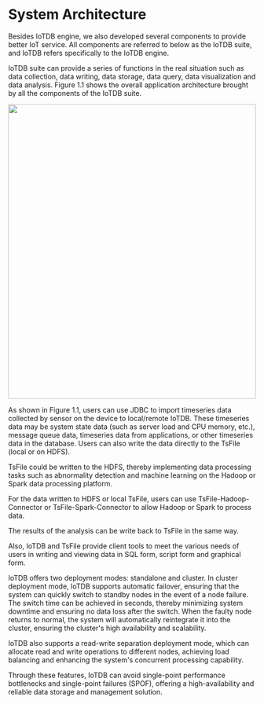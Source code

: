<!--

    Licensed to the Apache Software Foundation (ASF) under one
    or more contributor license agreements.  See the NOTICE file
    distributed with this work for additional information
    regarding copyright ownership.  The ASF licenses this file
    to you under the Apache License, Version 2.0 (the
    "License"); you may not use this file except in compliance
    with the License.  You may obtain a copy of the License at
    
        http://www.apache.org/licenses/LICENSE-2.0
    
    Unless required by applicable law or agreed to in writing,
    software distributed under the License is distributed on an
    "AS IS" BASIS, WITHOUT WARRANTIES OR CONDITIONS OF ANY
    KIND, either express or implied.  See the License for the
    specific language governing permissions and limitations
    under the License.

-->

# System Architecture

Besides IoTDB engine, we also developed several components to provide better IoT service. All components are referred to below as the IoTDB suite, and IoTDB refers specifically to the IoTDB engine.

IoTDB suite can provide a series of functions in the real situation such as data collection, data writing, data storage, data query, data visualization and data analysis. Figure 1.1 shows the overall application architecture brought by all the components of the IoTDB suite. 

<img style="width:100%; max-width:800px; max-height:600px; margin-left:auto; margin-right:auto; display:block;" src="/img/UserGuide/IoTDB-Introduction/Architecture/Structure-of-Apache-IoTDB.png?raw=true">

As shown in Figure 1.1, users can use JDBC to import timeseries data collected by sensor on the device to local/remote IoTDB. These timeseries data may be system state data (such as server load and CPU memory, etc.), message queue data, timeseries data from applications, or other timeseries data in the database. Users can also write the data directly to the TsFile (local or on HDFS).

TsFile could be written to the HDFS, thereby implementing data processing tasks such as abnormality detection and machine learning on the Hadoop or Spark data processing platform. 

For the data written to HDFS or local TsFile, users can use TsFile-Hadoop-Connector or TsFile-Spark-Connector to allow Hadoop or Spark to process data. 

The results of the analysis can be write back to TsFile in the same way.

Also, IoTDB and TsFile provide client tools to meet the various needs of users in writing and viewing data in SQL form, script form and graphical form.

IoTDB offers two deployment modes: standalone and cluster. In cluster deployment mode, IoTDB supports automatic failover, ensuring that the system can quickly switch to standby nodes in the event of a node failure. The switch time can be achieved in seconds, thereby minimizing system downtime and ensuring no data loss after the switch. When the faulty node returns to normal, the system will automatically reintegrate it into the cluster, ensuring the cluster's high availability and scalability.

IoTDB also supports a read-write separation deployment mode, which can allocate read and write operations to different nodes, achieving load balancing and enhancing the system's concurrent processing capability.

Through these features, IoTDB can avoid single-point performance bottlenecks and single-point failures (SPOF), offering a high-availability and reliable data storage and management solution.
